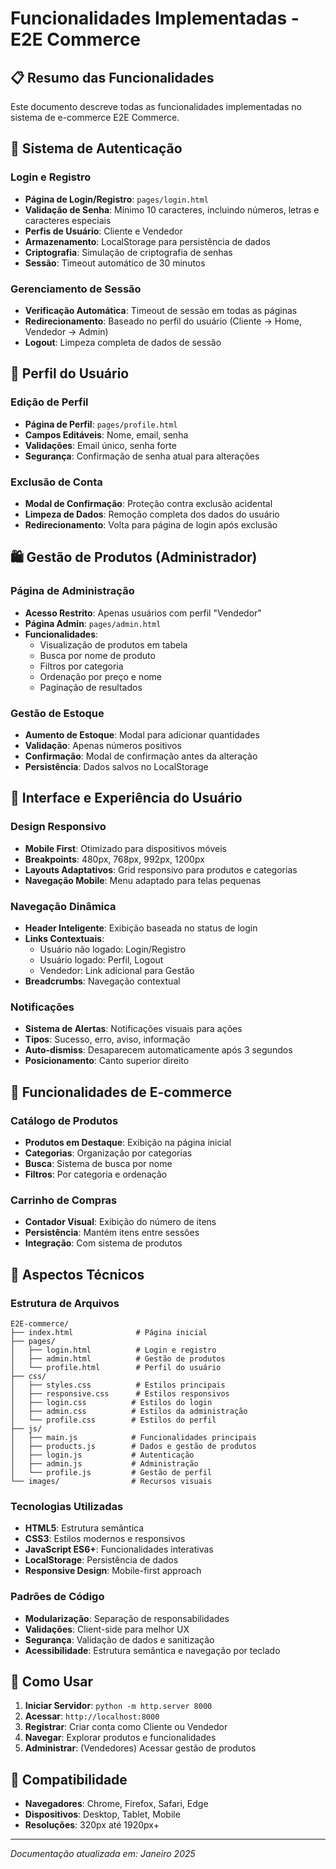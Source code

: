 # Funcionalidades Implementadas - E2E Commerce

## 📋 Resumo das Funcionalidades

Este documento descreve todas as funcionalidades implementadas no sistema de e-commerce E2E Commerce.

## 🔐 Sistema de Autenticação

### Login e Registro
- **Página de Login/Registro**: `pages/login.html`
- **Validação de Senha**: Mínimo 10 caracteres, incluindo números, letras e caracteres especiais
- **Perfis de Usuário**: Cliente e Vendedor
- **Armazenamento**: LocalStorage para persistência de dados
- **Criptografia**: Simulação de criptografia de senhas
- **Sessão**: Timeout automático de 30 minutos

### Gerenciamento de Sessão
- **Verificação Automática**: Timeout de sessão em todas as páginas
- **Redirecionamento**: Baseado no perfil do usuário (Cliente → Home, Vendedor → Admin)
- **Logout**: Limpeza completa de dados de sessão

## 👤 Perfil do Usuário

### Edição de Perfil
- **Página de Perfil**: `pages/profile.html`
- **Campos Editáveis**: Nome, email, senha
- **Validações**: Email único, senha forte
- **Segurança**: Confirmação de senha atual para alterações

### Exclusão de Conta
- **Modal de Confirmação**: Proteção contra exclusão acidental
- **Limpeza de Dados**: Remoção completa dos dados do usuário
- **Redirecionamento**: Volta para página de login após exclusão

## 🛍️ Gestão de Produtos (Administrador)

### Página de Administração
- **Acesso Restrito**: Apenas usuários com perfil "Vendedor"
- **Página Admin**: `pages/admin.html`
- **Funcionalidades**:
  - Visualização de produtos em tabela
  - Busca por nome de produto
  - Filtros por categoria
  - Ordenação por preço e nome
  - Paginação de resultados

### Gestão de Estoque
- **Aumento de Estoque**: Modal para adicionar quantidades
- **Validação**: Apenas números positivos
- **Confirmação**: Modal de confirmação antes da alteração
- **Persistência**: Dados salvos no LocalStorage

## 🎨 Interface e Experiência do Usuário

### Design Responsivo
- **Mobile First**: Otimizado para dispositivos móveis
- **Breakpoints**: 480px, 768px, 992px, 1200px
- **Layouts Adaptativos**: Grid responsivo para produtos e categorias
- **Navegação Mobile**: Menu adaptado para telas pequenas

### Navegação Dinâmica
- **Header Inteligente**: Exibição baseada no status de login
- **Links Contextuais**: 
  - Usuário não logado: Login/Registro
  - Usuário logado: Perfil, Logout
  - Vendedor: Link adicional para Gestão
- **Breadcrumbs**: Navegação contextual

### Notificações
- **Sistema de Alertas**: Notificações visuais para ações
- **Tipos**: Sucesso, erro, aviso, informação
- **Auto-dismiss**: Desaparecem automaticamente após 3 segundos
- **Posicionamento**: Canto superior direito

## 🛒 Funcionalidades de E-commerce

### Catálogo de Produtos
- **Produtos em Destaque**: Exibição na página inicial
- **Categorias**: Organização por categorias
- **Busca**: Sistema de busca por nome
- **Filtros**: Por categoria e ordenação

### Carrinho de Compras
- **Contador Visual**: Exibição do número de itens
- **Persistência**: Mantém itens entre sessões
- **Integração**: Com sistema de produtos

## 🔧 Aspectos Técnicos

### Estrutura de Arquivos
```
E2E-commerce/
├── index.html              # Página inicial
├── pages/
│   ├── login.html          # Login e registro
│   ├── admin.html          # Gestão de produtos
│   └── profile.html        # Perfil do usuário
├── css/
│   ├── styles.css          # Estilos principais
│   ├── responsive.css      # Estilos responsivos
│   ├── login.css          # Estilos do login
│   ├── admin.css          # Estilos da administração
│   └── profile.css        # Estilos do perfil
├── js/
│   ├── main.js            # Funcionalidades principais
│   ├── products.js        # Dados e gestão de produtos
│   ├── login.js           # Autenticação
│   ├── admin.js           # Administração
│   └── profile.js         # Gestão de perfil
└── images/                # Recursos visuais
```

### Tecnologias Utilizadas
- **HTML5**: Estrutura semântica
- **CSS3**: Estilos modernos e responsivos
- **JavaScript ES6+**: Funcionalidades interativas
- **LocalStorage**: Persistência de dados
- **Responsive Design**: Mobile-first approach

### Padrões de Código
- **Modularização**: Separação de responsabilidades
- **Validações**: Client-side para melhor UX
- **Segurança**: Validação de dados e sanitização
- **Acessibilidade**: Estrutura semântica e navegação por teclado

## 🚀 Como Usar

1. **Iniciar Servidor**: `python -m http.server 8000`
2. **Acessar**: `http://localhost:8000`
3. **Registrar**: Criar conta como Cliente ou Vendedor
4. **Navegar**: Explorar produtos e funcionalidades
5. **Administrar**: (Vendedores) Acessar gestão de produtos

## 📱 Compatibilidade

- **Navegadores**: Chrome, Firefox, Safari, Edge
- **Dispositivos**: Desktop, Tablet, Mobile
- **Resoluções**: 320px até 1920px+

---

*Documentação atualizada em: Janeiro 2025*